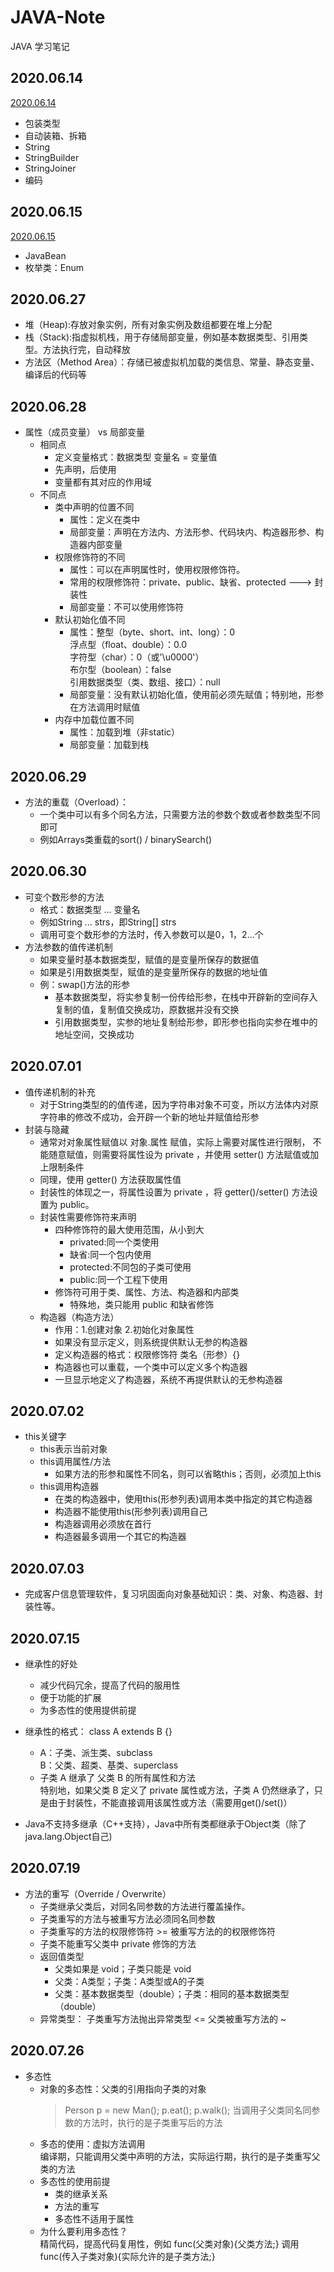 # JAVA-Note
JAVA 学习笔记

## 2020.06.14
[2020.06.14](https://github.com/hanhan1207/JAVA-Note/issues/1) 
  - 包装类型
  - 自动装箱、拆箱
  - String
  - StringBuilder
  - StringJoiner
  - 编码
  
## 2020.06.15
[2020.06.15](https://github.com/hanhan1207/JAVA-Note/issues/2)
  - JavaBean
  - 枚举类：Enum
  
## 2020.06.27 
  - 堆（Heap):存放对象实例，所有对象实例及数组都要在堆上分配
  - 栈（Stack):指虚拟机栈，用于存储局部变量，例如基本数据类型、引用类型。方法执行完，自动释放
  - 方法区（Method Area）：存储已被虚拟机加载的类信息、常量、静态变量、编译后的代码等
  
## 2020.06.28
  - 属性（成员变量） vs 局部变量
    - 相同点
      - 定义变量格式：数据类型 变量名 = 变量值
      - 先声明，后使用
      - 变量都有其对应的作用域
    - 不同点
      - 类中声明的位置不同
        - 属性：定义在类中
        - 局部变量：声明在方法内、方法形参、代码块内、构造器形参、构造器内部变量
      - 权限修饰符的不同
        - 属性：可以在声明属性时，使用权限修饰符。
        - 常用的权限修饰符：private、public、缺省、protected  ---> 封装性
        - 局部变量：不可以使用修饰符
      - 默认初始化值不同
        - 属性：整型（byte、short、int、long）：0  
               浮点型（float、double）：0.0  
               字符型（char）：0（或'\u0000'）  
               布尔型（boolean）：false  
               引用数据类型（类、数组、接口）：null  
        - 局部变量：没有默认初始化值，使用前必须先赋值；特别地，形参在方法调用时赋值
      - 内存中加载位置不同
        - 属性：加载到堆（非static）
        - 局部变量：加载到栈
## 2020.06.29
  - 方法的重载（Overload）：
    - 一个类中可以有多个同名方法，只需要方法的参数个数或者参数类型不同即可
    - 例如Arrays类重载的sort() / binarySearch()
    
## 2020.06.30
  - 可变个数形参的方法
    - 格式：数据类型 ... 变量名
    - 例如String ... strs，即String[] strs
    - 调用可变个数形参的方法时，传入参数可以是0，1，2...个
  - 方法参数的值传递机制
    - 如果变量时基本数据类型，赋值的是变量所保存的数据值
    - 如果是引用数据类型，赋值的是变量所保存的数据的地址值
    - 例：swap()方法的形参
      - 基本数据类型，将实参复制一份传给形参，在栈中开辟新的空间存入复制的值，复制值交换成功，原数据并没有交换
      - 引用数据类型，实参的地址复制给形参，即形参也指向实参在堆中的地址空间，交换成功
    
## 2020.07.01
  - 值传递机制的补充
    - 对于String类型的的值传递，因为字符串对象不可变，所以方法体内对原字符串的修改不成功，会开辟一个新的地址并赋值给形参
  - 封装与隐藏
    - 通常对对象属性赋值以 对象.属性 赋值，实际上需要对属性进行限制， 不能随意赋值，则需要将属性设为 private ，并使用 setter() 方法赋值或加上限制条件
    - 同理，使用 getter() 方法获取属性值
    - 封装性的体现之一，将属性设置为 private ，将 getter()/setter() 方法设置为 public。
    - 封装性需要修饰符来声明
      - 四种修饰符的最大使用范围，从小到大
        - privated:同一个类使用
        - 缺省:同一个包内使用
        - protected:不同包的子类可使用
        - public:同一个工程下使用
      - 修饰符可用于类、属性、方法、构造器和内部类
        - 特殊地，类只能用 public 和缺省修饰
    - 构造器（构造方法）
      - 作用：1.创建对象 2.初始化对象属性
      - 如果没有显示定义，则系统提供默认无参的构造器
      - 定义构造器的格式：权限修饰符 类名（形参）{}
      - 构造器也可以重载，一个类中可以定义多个构造器
      - 一旦显示地定义了构造器，系统不再提供默认的无参构造器
      
## 2020.07.02
  - this关键字
    - this表示当前对象
    - this调用属性/方法
      - 如果方法的形参和属性不同名，则可以省略this；否则，必须加上this
    - this调用构造器
      - 在类的构造器中，使用this(形参列表)调用本类中指定的其它构造器
      - 构造器不能使用this(形参列表)调用自己
      - 构造器调用必须放在首行
      - 构造器最多调用一个其它的构造器
      
## 2020.07.03
  - 完成客户信息管理软件，复习巩固面向对象基础知识：类、对象、构造器、封装性等。
  
## 2020.07.15
  - 继承性的好处
    - 减少代码冗余，提高了代码的服用性
    - 便于功能的扩展
    - 为多态性的使用提供前提
  
  - 继承性的格式： class A extends B {}
    - A：子类、派生类、subclass  
      B：父类、超类、基类、superclass
    - 子类 A 继承了 父类 B 的所有属性和方法  
      特别地，如果父类 B 定义了 private 属性或方法，子类 A 仍然继承了，只是由于封装性，不能直接调用该属性或方法（需要用get()/set()）
      
  - Java不支持多继承（C++支持），Java中所有类都继承于Object类（除了java.lang.Object自己)
  
## 2020.07.19
  - 方法的重写（Override / Overwrite）
    - 子类继承父类后，对同名同参数的方法进行覆盖操作。
    - 子类重写的方法与被重写方法必须同名同参数
    - 子类重写的方法的权限修饰符 >= 被重写方法的的权限修饰符
    - 子类不能重写父类中 private 修饰的方法
    - 返回值类型
      - 父类如果是 void；子类只能是 void
      - 父类：A类型；子类：A类型或A的子类
      - 父类：基本数据类型（double）；子类：相同的基本数据类型（double）
    - 异常类型： 子类重写方法抛出异常类型 <= 父类被重写方法的 ~
    
## 2020.07.26
  - 多态性
    - 对象的多态性：父类的引用指向子类的对象     
      > Person p = new Man(); p.eat(); p.walk(); 当调用子父类同名同参数的方法时，执行的是子类重写后的方法
    - 多态的使用：虚拟方法调用  
      编译期，只能调用父类中声明的方法，实际运行期，执行的是子类重写父类的方法
    - 多态性的使用前提
      - 类的继承关系
      - 方法的重写
      - 多态性不适用于属性
    - 为什么要利用多态性？  
      精简代码，提高代码复用性，例如 func(父类对象){父类方法;} 调用 func(传入子类对象){实际允许的是子类方法;}
    
    
    
    
    
    
    
    
      
        
     
    
   

        
